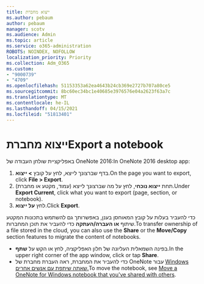 ```yaml
---
title: ייצוא מחברת
ms.author: pebaum
author: pebaum
manager: scotv
ms.audience: Admin
ms.topic: article
ms.service: o365-administration
ROBOTS: NOINDEX, NOFOLLOW
localization_priority: Priority
ms.collection: Adm_O365
ms.custom:
- "9000739"
- "4709"
ms.openlocfilehash: 51153353a62ea4643b24cb369e2727b707a80ce5
ms.sourcegitcommit: 8bc60ec34bc1e40685e3976576e04a2623f63a7c
ms.translationtype: MT
ms.contentlocale: he-IL
ms.lasthandoff: 04/15/2021
ms.locfileid: "51813401"
---
```

# <a name="export-a-notebook"></a><span data-ttu-id="6b118-102">ייצוא מחברת</span><span class="sxs-lookup"><span data-stu-id="6b118-102">Export a notebook</span></span>

<span data-ttu-id="6b118-103">באפליקציית שולחן העבודה של OneNote 2016:</span><span class="sxs-lookup"><span data-stu-id="6b118-103">In OneNote 2016 desktop app:</span></span>

1. <span data-ttu-id="6b118-104">בדף שברצונך לייצא, לחץ על קובץ **> ייצוא**.</span><span class="sxs-lookup"><span data-stu-id="6b118-104">On the page you want to export, click **File > Export**.</span></span>
2. <span data-ttu-id="6b118-105">תחת **ייצוא נוכחי**, לחץ על מה שברצונך לייצא (עמוד, מקטע או מחברת).</span><span class="sxs-lookup"><span data-stu-id="6b118-105">Under **Export Current**, click what you want to export (page, section, or notebook).</span></span>
3. <span data-ttu-id="6b118-106">לחץ **על ייצוא**.</span><span class="sxs-lookup"><span data-stu-id="6b118-106">Click **Export**.</span></span>
 
<span data-ttu-id="6b118-107">כדי להעביר בעלות על קובץ המאוחסן בענן,  באפשרותך גם להשתמש בתכונות המקטע שיתוף **או העברה/העתקה** כדי להעביר את תוכן המחברות.</span><span class="sxs-lookup"><span data-stu-id="6b118-107">To transfer ownership of a file stored in the cloud, you can also use the **Share** or the **Move/Copy** section features to migrate the content of notebooks.</span></span>  

- <span data-ttu-id="6b118-108">בפינה השמאלית העליונה של חלון האפליקציה, לחץ או הקש על **שתף**.</span><span class="sxs-lookup"><span data-stu-id="6b118-108">In the upper right corner of the app window, click or tap **Share**.</span></span>
- <span data-ttu-id="6b118-109">כדי להעביר את המחברת, ראה העברת מחברת של OneNote עבור [Windows שאתה שיתפת עם אנשים אחרים.](https://support.office.com/article/move-a-onenote-for-windows-notebook-that-you-ve-shared-with-others-56c7659e-1850-49a6-8874-e2db6b440cd4?ui=en-US&rs=en-US&ad=US)</span><span class="sxs-lookup"><span data-stu-id="6b118-109">To move the notebook, see [Move a OneNote for Windows notebook that you've shared with others](https://support.office.com/article/move-a-onenote-for-windows-notebook-that-you-ve-shared-with-others-56c7659e-1850-49a6-8874-e2db6b440cd4?ui=en-US&rs=en-US&ad=US).</span></span>
